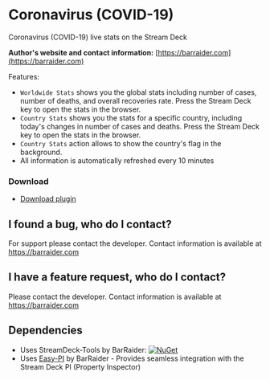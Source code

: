 # Coronavirus (COVID-19)
Coronavirus (COVID-19) live stats on the Stream Deck

**Author's website and contact information:** [https://barraider.com](https://barraider.com)

Features:
- `Worldwide Stats` shows you the global stats including number of cases, number of deaths, and overall recoveries rate. Press the Stream Deck key to open the stats in the browser.
- `Country Stats` shows you the stats for a specific country, including today's changes in number of cases and deaths. Press the Stream Deck key to open the stats in the browser.
- `Country Stats` action allows to show the 
 country's flag in the background.
- All information is automatically refreshed every 10 minutes

### Download

* [Download plugin](https://github.com/BarRaider/streamdeck-coronavirus/releases/)

## I found a bug, who do I contact?
For support please contact the developer. Contact information is available at https://barraider.com

## I have a feature request, who do I contact?
Please contact the developer. Contact information is available at https://barraider.com

## Dependencies
* Uses StreamDeck-Tools by BarRaider: [![NuGet](https://img.shields.io/nuget/v/streamdeck-tools.svg?style=flat)](https://www.nuget.org/packages/streamdeck-tools)
* Uses [Easy-PI](https://github.com/BarRaider/streamdeck-easypi) by BarRaider - Provides seamless integration with the Stream Deck PI (Property Inspector) 
